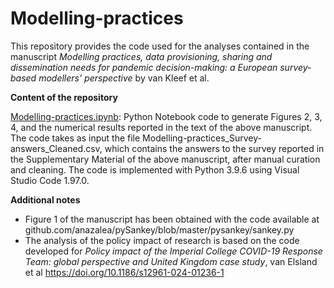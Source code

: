 # Modelling-practices
This repository provides the code used for the analyses contained in the manuscript _Modelling practices, data provisioning, sharing and dissemination needs for pandemic decision-making: a European survey-based modellers’ perspective_ by van Kleef et al.

**Content of the repository**

<ins>Modelling-practices.ipynb</ins>: Python Notebook code to generate Figures 2, 3, 4, and the numerical results reported in the text of the above manuscript. The code takes as input the file Modelling-practices_Survey-answers_Cleaned.csv, which contains the answers to the survey reported in the Supplementary Material of the above manuscript, after manual curation and cleaning. The code is implemented with Python 3.9.6 using Visual Studio Code 1.97.0.

**Additional notes**

- Figure 1 of the manuscript has been obtained with the code available at github.com/anazalea/pySankey/blob/master/pysankey/sankey.py
- The analysis of the policy impact of research is based on the code developed for _Policy impact of the Imperial College COVID-19 Response Team: global perspective and United Kingdom case study_, van Elsland et al https://doi.org/10.1186/s12961-024-01236-1

